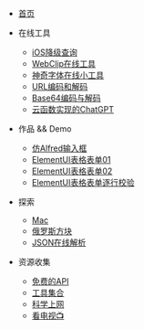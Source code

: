 - [首页](README.md)

- 在线工具
  - [iOS降级查询](https://www.cnblogs.com/wgb1234/p/16701308.html)
  - [WebClip在线工具](https://www.cnblogs.com/wgb1234/p/14969635.html)
  - [神奇字体在线小工具](https://www.cnblogs.com/wgb1234/p/16603478.html)
  - [URL编码和解码](https://www.cnblogs.com/wgb1234/p/15885876.html)
  - [Base64编码与解码](https://www.cnblogs.com/wgb1234/p/15861888.html)
  - [云函数实现的ChatGPT](https://xtkxzp-chat.site.laf.dev)
  
- 作品 && Demo
  - [仿Alfred输入框](pages/Alfred.html ':ignore')
  - [ElementUI表格表单01](pages/ElementUIFormDemo001.html ':ignore')
  - [ElementUI表格表单02](pages/ElementUIFormDemo002.html ':ignore')
  - [ElementUI表格表单逐行校验](pages/ElementUIFormDemo003.html ':ignore')

- 探索
  - [Mac](https://bytesfly.github.io/playground-macos/)
  - [俄罗斯方块](https://binaryify.github.io/vue-tetris/?lan=zh)
  - [JSON在线解析](https://bytesfly.github.io/json/)

- 资源收集
  - [免费的API](资源收集/一些免费API.md)
  - [工具集合](资源收集/工具相关.md)
  - [科学上网](资源收集/科学上网.md)
  - [看电视📺](资源收集/看电视.md)